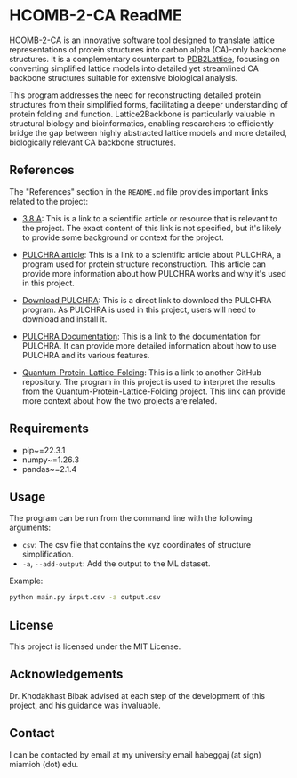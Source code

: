 # HCOMB-2-CA ReadME

HCOMB-2-CA is an innovative software tool designed to translate lattice representations of protein structures into carbon alpha (CA)-only backbone structures. It is a complementary counterpart to [PDB2Lattice](https://github.com/ahabegger/PDB-2-Lattice), focusing on converting simplified lattice models into detailed yet streamlined CA backbone structures suitable for extensive biological analysis. 

This program addresses the need for reconstructing detailed protein structures from their simplified forms, facilitating a deeper understanding of protein folding and function. Lattice2Backbone is particularly valuable in structural biology and bioinformatics, enabling researchers to efficiently bridge the gap between highly abstracted lattice models and more detailed, biologically relevant CA backbone structures.

## References

The "References" section in the `README.md` file provides important links related to the project:

- [3.8 A](https://www.ncbi.nlm.nih.gov/pmc/articles/PMC3892923/): This is a link to a scientific article or resource that is relevant to the project. The exact content of this link is not specified, but it's likely to provide some background or context for the project.

- [PULCHRA article](https://www.ncbi.nlm.nih.gov/pmc/articles/PMC2692024/): This is a link to a scientific article about PULCHRA, a program used for protein structure reconstruction. This article can provide more information about how PULCHRA works and why it's used in this project.

- [Download PULCHRA](https://cssb.biology.gatech.edu/skolnick/files/PULCHRA/pulchra304.tgz): This is a direct link to download the PULCHRA program. As PULCHRA is used in this project, users will need to download and install it.

- [PULCHRA Documentation](https://cssb.biology.gatech.edu/skolnick/files/PULCHRA/README.PULCHRA): This is a link to the documentation for PULCHRA. It can provide more detailed information about how to use PULCHRA and its various features.

- [Quantum-Protein-Lattice-Folding](https://github.com/ahabegger/Quantum-Protein-Lattice-Folding): This is a link to another GitHub repository. The program in this project is used to interpret the results from the Quantum-Protein-Lattice-Folding project. This link can provide more context about how the two projects are related.

## Requirements

- pip~=22.3.1
- numpy~=1.26.3
- pandas~=2.1.4

## Usage

The program can be run from the command line with the following arguments:

- `csv`: The csv file that contains the xyz coordinates of structure simplification.
- `-a`, `--add-output`: Add the output to the ML dataset.

Example:

```bash
python main.py input.csv -a output.csv
```

## License

This project is licensed under the MIT License.

## Acknowledgements

Dr. Khodakhast Bibak advised at each step of the development of this project, and his guidance was invaluable.

## Contact

I can be contacted by email at my university email habeggaj (at sign) miamioh (dot) edu.